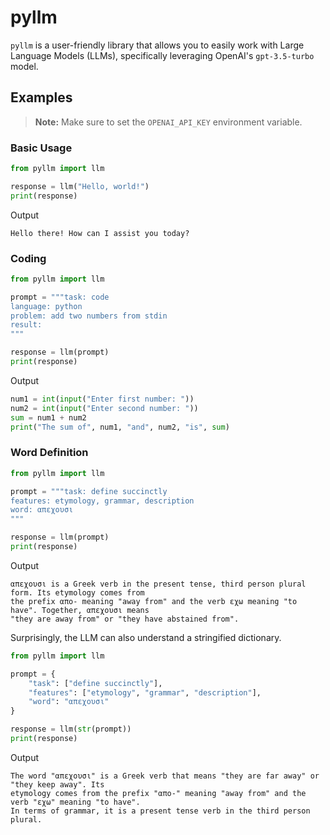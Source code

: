 # pyllm

`pyllm` is a user-friendly library that allows you to easily work with Large Language Models (LLMs), specifically leveraging OpenAI's `gpt-3.5-turbo` model.

## Examples

> **Note:** Make sure to set the `OPENAI_API_KEY` environment variable.

### Basic Usage

```python
from pyllm import llm

response = llm("Hello, world!")
print(response)
```

Output

```
Hello there! How can I assist you today?
```

### Coding

```python
from pyllm import llm

prompt = """task: code
language: python
problem: add two numbers from stdin
result:
"""

response = llm(prompt)
print(response)
```

Output

```python
num1 = int(input("Enter first number: "))
num2 = int(input("Enter second number: "))
sum = num1 + num2
print("The sum of", num1, "and", num2, "is", sum)
```

### Word Definition

```python
from pyllm import llm

prompt = """task: define succinctly
features: etymology, grammar, description
word: απεχουσι
"""

response = llm(prompt)
print(response)
```

Output

```
απεχουσι is a Greek verb in the present tense, third person plural form. Its etymology comes from 
the prefix απο- meaning "away from" and the verb εχω meaning "to have". Together, απεχουσι means 
"they are away from" or "they have abstained from".
```

Surprisingly, the LLM can also understand a stringified dictionary.

```python
from pyllm import llm

prompt = {
    "task": ["define succinctly"],
    "features": ["etymology", "grammar", "description"],
    "word": "απεχουσι"
}

response = llm(str(prompt))
print(response)
```

Output

```
The word "απεχουσι" is a Greek verb that means "they are far away" or "they keep away". Its 
etymology comes from the prefix "απο-" meaning "away from" and the verb "εχω" meaning "to have". 
In terms of grammar, it is a present tense verb in the third person plural.
```
